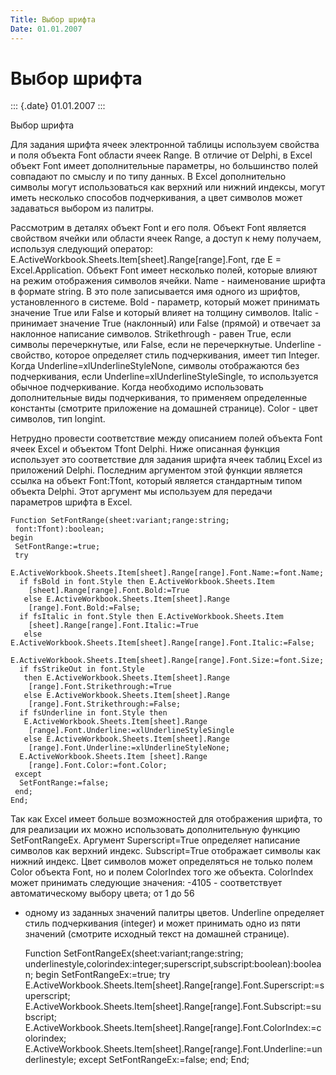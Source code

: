 ```yaml
---
Title: Выбор шрифта
Date: 01.01.2007
---
```



Выбор шрифта
============

::: {.date}
01.01.2007
:::

Выбор шрифта

Для задания шрифта ячеек электронной таблицы используем свойства и поля
объекта Font области ячеек Range. В отличие от Delphi, в Excel объект
Font имеет дополнительные параметры, но большинство полей совпадают по
смыслу и по типу данных. В Excel дополнительно символы могут
использоваться как верхний или нижний индексы, могут иметь несколько
способов подчеркивания, а цвет символов может задаваться выбором из
палитры.

Рассмотрим в деталях объект Font и его поля. Объект Font является
свойством ячейки или области ячеек Range, а доступ к нему получаем,
используя следующий оператор:
E.ActiveWorkbook.Sheets.Item[sheet].Range[range].Font, где E =
Excel.Application. Объект Font имеет несколько полей, которые влияют на
режим отображения символов ячейки. Name - наименование шрифта в формате
string. В это поле записывается имя одного из шрифтов, установленного в
системе. Bold - параметр, который может принимать значение True или
False и который влияет на толщину символов. Italic - принимает значение
True (наклонный) или False (прямой) и отвечает за наклонное написание
символов. Strikethrough - равен True, если символы перечеркнутые, или
False, если не перечеркнутые. Underline - свойство, которое определяет
стиль подчеркивания, имеет тип Integer. Когда
Underline=xlUnderlineStyleNone, символы отображаются без подчеркивания,
если Underline=xlUnderlineStyleSingle, то используется обычное
подчеркивание. Когда необходимо использовать дополнительные виды
подчеркивания, то применяем определенные константы (смотрите приложение
на домашней странице). Color - цвет символов, тип longint.

Нетрудно провести соответствие между описанием полей объекта Font ячеек
Excel и объектом Tfont Delphi. Ниже описанная функция использует это
соответствие для задания шрифта ячеек таблиц Excel из приложений Delphi.
Последним аргументом этой функции является ссылка на объект Font:Tfont,
который является стандартным типом объекта Delphi. Этот аргумент мы
используем для передачи параметров шрифта в Excel.

    Function SetFontRange(sheet:variant;range:string;
     font:Tfont):boolean;
    begin
     SetFontRange:=true;
     try
      E.ActiveWorkbook.Sheets.Item[sheet].Range[range].Font.Name:=font.Name;
      if fsBold in font.Style then E.ActiveWorkbook.Sheets.Item
        [sheet].Range[range].Font.Bold:=True
       else E.ActiveWorkbook.Sheets.Item[sheet].Range
        [range].Font.Bold:=False;
      if fsItalic in font.Style then E.ActiveWorkbook.Sheets.Item
        [sheet].Range[range].Font.Italic:=True
       else E.ActiveWorkbook.Sheets.Item[sheet].Range[range].Font.Italic:=False;
      E.ActiveWorkbook.Sheets.Item[sheet].Range[range].Font.Size:=font.Size;
      if fsStrikeOut in font.Style
       then E.ActiveWorkbook.Sheets.Item[sheet].Range
        [range].Font.Strikethrough:=True
       else E.ActiveWorkbook.Sheets.Item[sheet].Range
        [range].Font.Strikethrough:=False;
      if fsUnderline in font.Style then
       E.ActiveWorkbook.Sheets.Item[sheet].Range
        [range].Font.Underline:=xlUnderlineStyleSingle
       else E.ActiveWorkbook.Sheets.Item[sheet].Range
        [range].Font.Underline:=xlUnderlineStyleNone;
      E.ActiveWorkbook.Sheets.Item [sheet].Range
        [range].Font.Color:=font.Color;
     except
      SetFontRange:=false;
     end;
    End;

 

Так как Excel имеет больше возможностей для отображения шрифта, то для
реализации их можно использовать дополнительную функцию SetFontRangeEx.
Аргумент Superscript=True определяет написание символов как верхний
индекс. Subscript=True отображает символы как нижний индекс. Цвет
символов может определяться не только полем Color объекта Font, но и
полем ColorIndex того же объекта. ColorIndex может принимать следующие
значения: -4105 - соответствует автоматическому выбору цвета; от 1 до 56
- одному из заданных значений палитры цветов. Underline определяет стиль
подчеркивания (integer) и может принимать одно из пяти значений
(смотрите исходный текст на домашней странице).

     
    Function SetFontRangeEx(sheet:variant;range:string;
      underlinestyle,colorindex:integer;superscript,subscript:boolean):boolean;
    begin
     SetFontRangeEx:=true;
     try
      E.ActiveWorkbook.Sheets.Item[sheet].Range[range].Font.Superscript:=superscript;
      E.ActiveWorkbook.Sheets.Item[sheet].Range[range].Font.Subscript:=subscript;
      E.ActiveWorkbook.Sheets.Item[sheet].Range[range].Font.ColorIndex:=colorindex;
      E.ActiveWorkbook.Sheets.Item[sheet].Range[range].Font.Underline:=underlinestyle;
     except
      SetFontRangeEx:=false;
     end;
    End;
